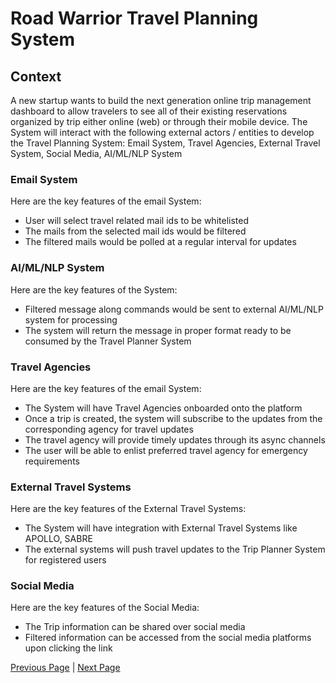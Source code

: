# Road Warrior Travel Planning System

## Context

A new startup wants to build the next generation online trip management dashboard to allow travelers to see all of their existing reservations organized by trip either online (web) or through their mobile device.
The System will interact with the following external actors / entities to develop the Travel Planning System: Email System, Travel Agencies, External Travel System, Social Media, AI/ML/NLP System



### Email System

Here are the key features of the email System:

- User will select travel related mail ids to be whitelisted
- The mails from the selected mail ids would be filtered
- The filtered mails would be polled at a regular interval for updates


### AI/ML/NLP System

Here are the key features of the System:

- Filtered message along commands would be sent to external AI/ML/NLP system for processing  
- The system will return the message in proper format ready to be consumed by the Travel Planner System

### Travel Agencies

Here are the key features of the email System:

- The System will have Travel Agencies onboarded onto the platform
- Once a trip is created, the system will subscribe to the updates from the corresponding agency for travel updates
- The travel agency will provide timely updates through its async channels
- The user will be able to enlist preferred travel agency for emergency requirements

### External Travel Systems

Here are the key features of the External Travel Systems:

- The System will have integration with External Travel Systems like APOLLO, SABRE
- The external systems will push travel updates to the Trip Planner System for registered users

### Social Media

Here are the key features of the Social Media:

- The Trip information can be shared over social media
- Filtered information can be accessed from the social media platforms upon clicking the link

[Previous Page](../README.md) | [Next Page](./DriversGoals.md) 